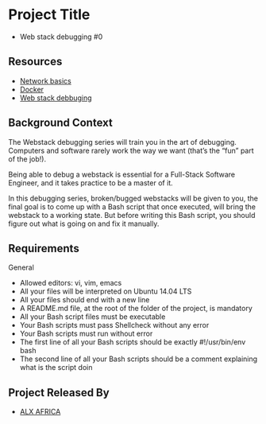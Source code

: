 # Project Title
- Web stack debugging #0
## Resources

 - [Network basics](https://intranet.alxswe.com/concepts/33)
  - [Docker](https://intranet.alxswe.com/concepts/65)
  - [Web stack debbuging](https://intranet.alxswe.com/concepts/68)



## Background Context



The Webstack debugging series will train you in the art of debugging. Computers and software rarely work the way we want (that’s the “fun” part of the job!).

Being able to debug a webstack is essential for a Full-Stack Software Engineer, and it takes practice to be a master of it.

In this debugging series, broken/bugged webstacks will be given to you, the final goal is to come up with a Bash script that once executed, will bring the webstack to a working state. But before writing this Bash script, you should figure out what is going on and fix it manually.
## Requirements

General
- Allowed editors: vi, vim, emacs
- All your files will be interpreted on Ubuntu 14.04 LTS
- All your files should end with a new line
- A README.md file, at the root of the folder of the project, is mandatory
- All your Bash script files must be executable
- Your Bash scripts must pass Shellcheck without any error
-  Your Bash scripts must run without error
- The first line of all your Bash scripts should be exactly #!/usr/bin/env bash
- The second line of all your Bash scripts should be a comment explaining what is the script doin


## Project Released By

- [ALX AFRICA](https://www.alxafrica.com/)
